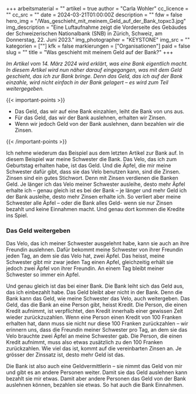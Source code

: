 +++
arbeitsmaterial = ""
artikel = true
author = "Carla Wohler"
cc_licence = ""
cc_src = ""
date = 2024-03-21T01:00:00Z
description = ""
fdw = false
hero_img = "/Was_geschieht_mit_meinem_Geld_auf_der_Bank_topxc3.jpg"
img_description = "Eine Luftaufnahme zeigt die Vorderseite des Gebäudes der Schweizerischen Nationalbank (SNB) in Zürich, Schweiz, am Donnerstag, 22. Juni 2023."
img_photographer = "KEYSTONE"
img_src = ""
kategorien = [""]
kfk = false
markierungen = ["Organisationen"]
paid = false
slug = ""
title = "Was geschieht mit meinem Geld auf der Bank?"
+++

_Im Artikel vom 14. März 2024 wird erklärt, was eine Bank eigentlich macht. In diesem Artikel wird nun näher darauf eingegangen, was mit dem Geld geschieht, das ich zur Bank bringe. Denn das Geld, das ich auf der Bank einzahle, wird nicht einfach in der Bank gelagert – es wird zum Teil weitergegeben._

{{< important-points >}}

<ul>

<li> Das Geld, das wir auf eine Bank einzahlen, leiht die Bank von uns aus.</li>

<li>Für das Geld, das wir der Bank auslehnen, erhalten wir Zinsen.</li>

<li>Wenn wir jedoch Geld von der Bank auslehnen, dann bezahlen wir die Zinsen.</li>

</ul>

{{< /important-points >}}

Ich nehme wiederum das Beispiel aus dem letzten Artikel zur Bank auf. In diesem Beispiel war meine Schwester die Bank. Das Velo, das ich zum Geburtstag erhalten habe, ist das Geld. Und die Äpfel, die mir meine Schwester dafür gibt, dass sie das Velo benutzen kann, sind die Zinsen. Zinsen sind ein gutes Stichwort. Denn mit Zinsen verdienen die Banken Geld. Je länger ich das Velo meiner Schwester ausleihe, desto mehr Äpfel erhalte ich – genau gleich ist es bei der Bank – je länger und mehr Geld ich der Bank ausleihe, desto mehr Zinsen erhalte ich. So verliert aber meine Schwester alle Äpfel – oder die Bank alles Geld- wenn sie nur Zinsen bezahlt und keine Einnahmen macht. Und genau dort kommen die Kredite ins Spiel.

### Das Geld weitergeben
Das Velo, das ich meiner Schwester ausgelehnt habe, kann sie auch an ihre Freundin auslehnen. Dafür bekommt meine Schwester von ihrer Freundin jeden Tag, an dem sie das Velo hat, zwei Äpfel. Das heisst, meine Schwester gibt mir zwar jeden Tag einen Apfel, gleichzeitig erhält sie jedoch zwei Äpfel von ihrer Freundin. An einem Tag bleibt meiner Schwester so immer ein Apfel.

Und genau gleich ist das bei einer Bank. Die Bank leiht sich das Geld aus, das ich einbezahlt habe. Das Geld bleibt aber nicht in der Bank. Denn die Bank kann das Geld, wie meine Schwester das Velo, auch weitergeben. Das Geld, das die Bank an eine Person gibt, heisst Kredit. Die Person, die einen Kredit aufnimmt, ist verpflichtet, den Kredit innerhalb einer gewissen Zeit wieder zurückzuzahlen. Wenn eine Person einen Kredit von 100 Franken erhalten hat, dann muss sie nicht nur diese 100 Franken zurückzahlen – wir erinnern uns, dass die Freundin meiner Schwester pro Tag, an dem sie das Velo brauchte zwei Äpfel an meine Schwester gab. Die Person, die einen Kredit aufnimmt, muss also etwas zusätzlich zu den 100 Franken zurückzahlen. Wie viel das ist, kommt auf die vereinbarten Zinsen an. Je grösser der Zinssatz ist, desto mehr Geld ist das.

Die Bank ist also auch eine Geldvermittlerin – sie nimmt das Geld von mir und gibt es an andere Personen weiter. Damit sie das Geld auslehnen kann bezahlt sie mir etwas. Damit aber andere Personen das Geld von der Bank auslehnen können, bezahlen sie etwas. So hat auch die Bank Einnahmen.
